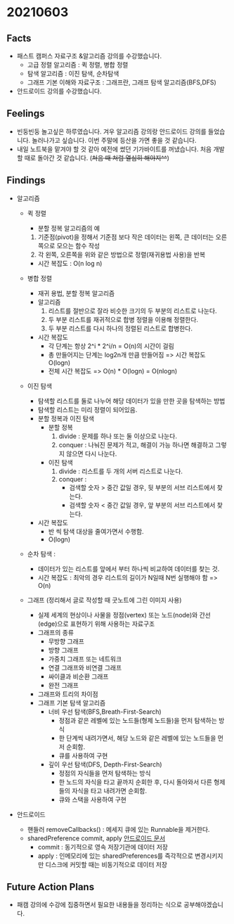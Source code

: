 # 20210603

## Facts

- 패스트 캠퍼스 자료구조 &알고리즘 강의를 수강했습니다. 
  - 고급 정렬 알고리즘 : 퀵 정렬, 병합 정렬
  - 탐색 알고리즘 : 이진 탐색, 순차탐색
  - 그래프 기본 이해와 자료구조 : 그래프란, 그래프 탐색 알고리즘(BFS,DFS)
- 안드로이드 강의를 수강했습니다. 

## Feelings

- 빈둥빈둥 놀고싶은 하루였습니다. 겨우 알고리즘 강의랑 안드로이드 강의를 들었습니다. 놀러나가고 싶습니다. 이번 주말에 등산을 가면 좋을 것 같습니다. 
- 내일 노트북을 맡겨야 할 것 같아 예전에 썼던 기가바이트를 꺼냈습니다. 처음 개발할 때로 돌아간 것 같습니다. (~~처음 때 처럼 열심히 해야지^^~~)

## Findings

- 알고리즘 

  - 퀵 정렬 

    - 분할 정복 알고리즘의 예 

    1. 기준점(pivot)을 정해서 기준점 보다 작은 데이터는 왼쪽, 큰 데이터는 오른쪽으로 모으는 함수 작성 
    2. 각 왼쪽, 오른쪽을 위와 같은 방법으로 정렬(재귀용법 사용)을 반복 

    * 시간 복잡도 : O(n log n)

  - 병합 정렬 

    - 재귀 용법, 분할 정복 알고리즘
    - 알고리즘 
      1. 리스트를 절반으로 잘라 비슷한 크기의 두 부분의 리스트로 나눈다. 
      2. 두 부분 리스트를 재귀적으로 합병 정렬을 이용해 정렬한다.
      3. 두 부분 리스트를 다시 하나의 정렬된 리스트로 합병한다.
    - 시간 복잡도 
      - 각 단계는 항상 2^i * 2^i/n = O(n)의 시간이 걸림
      - 총 만들어지는 단계는 log2n개 만큼 만들어짐 => 시간 복잡도 O(logn)
      - 전체 시간 복잡도 => O(n) * O(logn) = O(nlogn)

  - 이진 탐색 

    - 탐색할 리스트를 둘로 나누어 해당 데이터가 있을 만한 곳을 탐색하는 방법 
    - 탐색할 리스트는 미리 정렬이 되어있음.
    - 분할 정복과 이진 탐색 
      - 분할 정복 
        1. divide : 문제를 하나 또는 둘 이상으로 나눈다.
        2. conquer : 나눠진 문제가 적고, 해결이 가능 하나면 해결하고 그렇지 않으면 다시 나눈다.
      - 이진 탐색 
        1. divide : 리스트를 두 개의 서버 리스트로 나눈다.
        2. conquer : 
           * 검색할 숫자 > 중간 값일 경우, 뒷 부분의 서브 리스트에서 찾는다.
           * 검색할 숫자 < 중간 값일 경우, 앞 부분의 서브 리스트에서 찾는다.
    - 시간 복잡도 
      - 반 씩 탐색 대상을 줄여가면서 수행함.
      - O(logn)

  - 순차 탐색 : 

    - 데이터가 있는 리스트를 앞에서 부터 하나씩 비교하여 데이터를 찾는 것.
    - 시간 복잡도 : 최악의 경우 리스트의 길이가 N일때 N번 실행해야 함 => O(n)

  - 그래프 (정리해서 글로 작성할 때 굿노트에 그린 이미지 사용)

    - 실제 세계의 현상이나 사물을 정점(vertex) 또는 노드(node)와 간선(edge)으로 표현하기 위해 사용하는 자료구조
    - 그래프의 종류 
      - 무방향 그래프 
      - 방향 그래프
      - 가중치 그래프 또는 네트워크 
      - 연결 그래프와 비연결 그래프 
      - 싸이클과 비순환 그래프 
      - 완전 그래프 
    - 그래프와 트리의 차이점 
    - 그래프 기본 탐색 알고리즘 
      - 너비 우선 탐색(BFS,Breath-First-Search)
        - 정점과 같은 레벨에 있는 노드들(형제 노드들)을 먼저 탐색하는 방식 
        - 한 단계씩 내려가면서, 해당 노드와 같은 레벨에 있는 노드들을 먼저 순회함.
        - 큐를 사용하여 구현
      - 깊이 우선 탐색(DFS, Depth-First-Search)
        - 정점의 자식들을 먼저 탐색하는 방식
        - 한 노드의  자식을 타고 끝까지 순회한 후, 다시 돌아와서 다른 형제들의 자식을 타고 내려가면 순회함.
        - 큐와 스택을 사용하여 구현

- 안드로이드

  - 핸들러 removeCallbacks() :  메세지 큐에 있는 Runnable을 제거한다.
  - sharedPreference commit, apply [안드로이드 문서](https://developer.android.com/reference/android/content/SharedPreferences.Editor#apply)
    - commit : 동기적으로 영속 저장기관에 데이터 저장
    - apply : 인메모리에 있는 sharedPreferences를 즉각적으로 변경시키지만 디스크에 커밋할 때는 비동기적으로 데이터 저장 

## Future Action Plans

- 패캠 강의에 수강에 집중하면서 필요한 내용들을 정리하는 식으로 공부해야겠습니다.